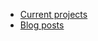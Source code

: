 <html lang="en">
    <head>
        <meta charset="UTF-8">
        <title>Alvin Nguyen</title>
    </head>
    <body>
    <ul>
        <li><a href="v1-links-and-images/current-projects/projects.html">Current projects</a></li>
        <li><a href="v1-links-and-images/blog-posts/2022-12/2022-12.html">Blog posts</a></li>
    </ul>
    </body>
</html>